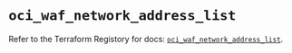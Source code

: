 # `oci_waf_network_address_list`

Refer to the Terraform Registory for docs: [`oci_waf_network_address_list`](https://registry.terraform.io/providers/oracle/oci/6.18.0/docs/resources/waf_network_address_list).
